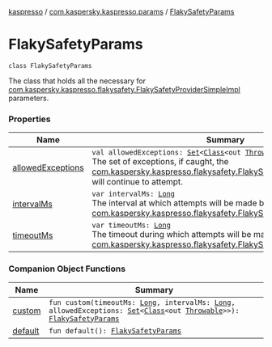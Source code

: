 [kaspresso](../../index.md) / [com.kaspersky.kaspresso.params](../index.md) / [FlakySafetyParams](./index.md)

# FlakySafetyParams

`class FlakySafetyParams`

The class that holds all the necessary for [com.kaspersky.kaspresso.flakysafety.FlakySafetyProviderSimpleImpl](../../com.kaspersky.kaspresso.flakysafety/-flaky-safety-provider-simple-impl/index.md) parameters.

### Properties

| Name | Summary |
|---|---|
| [allowedExceptions](allowed-exceptions.md) | `val allowedExceptions: `[`Set`](https://kotlinlang.org/api/latest/jvm/stdlib/kotlin.collections/-set/index.html)`<`[`Class`](https://developer.android.com/reference/java/lang/Class.html)`<out `[`Throwable`](https://kotlinlang.org/api/latest/jvm/stdlib/kotlin/-throwable/index.html)`>>`<br>The set of exceptions, if caught, the [com.kaspersky.kaspresso.flakysafety.FlakySafetyProviderSimpleImpl](../../com.kaspersky.kaspresso.flakysafety/-flaky-safety-provider-simple-impl/index.md) will continue to attempt. |
| [intervalMs](interval-ms.md) | `var intervalMs: `[`Long`](https://kotlinlang.org/api/latest/jvm/stdlib/kotlin/-long/index.html)<br>The interval at which attempts will be made by the [com.kaspersky.kaspresso.flakysafety.FlakySafetyProviderSimpleImpl](../../com.kaspersky.kaspresso.flakysafety/-flaky-safety-provider-simple-impl/index.md). |
| [timeoutMs](timeout-ms.md) | `var timeoutMs: `[`Long`](https://kotlinlang.org/api/latest/jvm/stdlib/kotlin/-long/index.html)<br>The timeout during which attempts will be made by the [com.kaspersky.kaspresso.flakysafety.FlakySafetyProviderSimpleImpl](../../com.kaspersky.kaspresso.flakysafety/-flaky-safety-provider-simple-impl/index.md). |

### Companion Object Functions

| Name | Summary |
|---|---|
| [custom](custom.md) | `fun custom(timeoutMs: `[`Long`](https://kotlinlang.org/api/latest/jvm/stdlib/kotlin/-long/index.html)`, intervalMs: `[`Long`](https://kotlinlang.org/api/latest/jvm/stdlib/kotlin/-long/index.html)`, allowedExceptions: `[`Set`](https://kotlinlang.org/api/latest/jvm/stdlib/kotlin.collections/-set/index.html)`<`[`Class`](https://developer.android.com/reference/java/lang/Class.html)`<out `[`Throwable`](https://kotlinlang.org/api/latest/jvm/stdlib/kotlin/-throwable/index.html)`>>): `[`FlakySafetyParams`](./index.md) |
| [default](default.md) | `fun default(): `[`FlakySafetyParams`](./index.md) |
